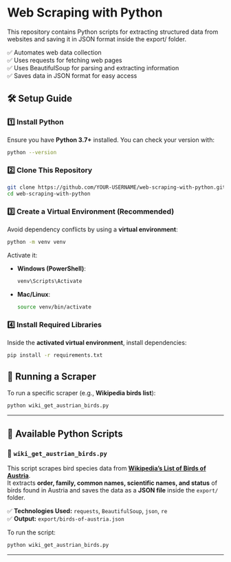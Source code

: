 # Web Scraping with Python

This repository contains Python scripts for extracting structured data from websites and saving it in JSON format inside the export/ folder.

✅ Automates web data collection  
✅ Uses requests for fetching web pages  
✅ Uses BeautifulSoup for parsing and extracting information  
✅ Saves data in JSON format for easy access  

## 🛠️ Setup Guide

### 1️⃣ Install Python
Ensure you have **Python 3.7+** installed. You can check your version with:
```sh
python --version
```

### 2️⃣ Clone This Repository
```sh
git clone https://github.com/YOUR-USERNAME/web-scraping-with-python.git
cd web-scraping-with-python
```

### 3️⃣ Create a Virtual Environment (Recommended)
Avoid dependency conflicts by using a **virtual environment**:
```sh
python -m venv venv
```

Activate it:
- **Windows (PowerShell)**:  
  ```sh
  venv\Scripts\Activate
  ```
- **Mac/Linux**:  
  ```sh
  source venv/bin/activate
  ```

### 4️⃣ Install Required Libraries
Inside the **activated virtual environment**, install dependencies:
```sh
pip install -r requirements.txt
```

## 🚀 Running a Scraper

To run a specific scraper (e.g., **Wikipedia birds list**):
```sh
python wiki_get_austrian_birds.py
```

---

## 📜 Available Python Scripts

### 🦜 `wiki_get_austrian_birds.py`

This script scrapes bird species data from **[Wikipedia’s List of Birds of Austria](https://de.wikipedia.org/wiki/Liste_der_V%C3%B6gel_%C3%96sterreichs)**.  
It extracts **order, family, common names, scientific names, and status** of birds found in Austria and saves the data as a **JSON file** inside the `export/` folder.

✅ **Technologies Used:** `requests`, `BeautifulSoup`, `json`, `re`  
✅ **Output:** `export/birds-of-austria.json`

To run the script:
```sh
python wiki_get_austrian_birds.py
```

---